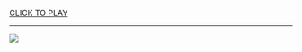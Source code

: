 
<a href="https://premium76.site?title=banish_the_snakes_board_game&ref=12M">CLICK TO PLAY</a></h3>
<hr>

<a href="https://premium76.site?title=banish_the_snakes_board_game&ref=12M"><img src="https://clearcache.store/games.png"></a>


